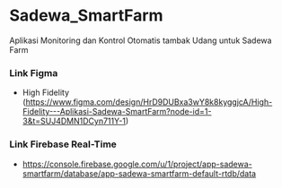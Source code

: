 # Sadewa_SmartFarm
Aplikasi Monitoring dan Kontrol Otomatis tambak Udang untuk Sadewa Farm


### Link Figma
* High Fidelity (https://www.figma.com/design/HrD9DUBxa3wY8k8kyggjcA/High-Fidelity---Aplikasi-Sadewa-SmartFarm?node-id=1-3&t=SUJ4DMN1DCyn711Y-1)


### Link Firebase Real-Time
* https://console.firebase.google.com/u/1/project/app-sadewa-smartfarm/database/app-sadewa-smartfarm-default-rtdb/data
